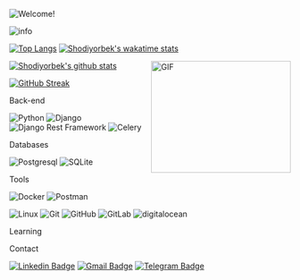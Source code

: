 ![Welcome!](image.gif)


<img src="https://github-profile-summary-cards.vercel.app/api/cards/profile-details?username=shodiyorbek&theme=github_dark" alt="info">

[![Top Langs](https://github-readme-stats.vercel.app/api/top-langs/?username=shodiyorbek&theme=github_dark&show_icons=true)](https://github.com/shodiyorbek/) [![Shodiyorbek's wakatime stats](https://github-readme-stats.vercel.app/api/wakatime?username=imshodiyorbek&theme=github_dark&layout=compact)](https://wakatime.com/@imshodiyorbek)


<img align="right" alt="GIF" src="https://user-images.githubusercontent.com/5355808/139111924-210cc6fa-9fb1-4dac-929d-6324a5836a92.gif" width="250" height="200" />

[![Shodiyorbek's github stats](https://github-readme-stats.vercel.app/api?username=shodiyorbek&theme=github_dark&show_icons=true)](https://github.com/shodiyorbek/)
<!-- Readme Docs: https://github.com/anuraghazra/github-readme-stats -->

[![GitHub Streak](https://github-readme-streak-stats.herokuapp.com?user=shodiyorbek&theme=tokyonight_duo&hide_border=true)](https://github.com/shodiyorbek/)
<!-- https://github.com/denvercoder1/github-readme-streak-stats -->



Back-end

![Python](https://img.shields.io/badge/-Python-black?style=flat-square&logo=Python)
![Django](https://img.shields.io/badge/-Django-0aad48?style=flat-square&logo=Django)
![Django Rest Framework](https://img.shields.io/badge/DRF-red?style=flat-square&logo=Django)
![Celery](https://img.shields.io/badge/-Celery-%2300C7B7?style=flat-square&logo=Celery)

Databases

![Postgresql](https://img.shields.io/badge/-Postgresql-%232c3e50?style=flat-square&logo=Postgresql)
![SQLite](https://img.shields.io/badge/-Sqlite-%232c3e50?style=flat-square&logo=Sqlite)

Tools

![Docker](https://img.shields.io/badge/-Docker-46a2f1?style=flat-square&logo=docker&logoColor=white)
![Postman](https://img.shields.io/badge/Postman-FCA121?style=flat-square&logo=postman)

![Linux](https://img.shields.io/badge/Linux-black?style=flat-square&logo=linux)
![Git](https://img.shields.io/badge/-Git-black?style=flat-square&logo=git)
![GitHub](https://img.shields.io/badge/-GitHub-181717?style=flat-square&logo=github)
![GitLab](https://img.shields.io/badge/-GitLab-FCA121?style=flat-square&logo=gitlab)
<img src="https://img.shields.io/badge/Digital_Ocean-0080FF?style=for-the-badge&logo=DigitalOcean&logoColor=white" alt="digitalocean" />

Learning

Contact

[![Linkedin Badge](https://img.shields.io/badge/-Linkedin-blue?style=flat-square&logo=Linkedin&logoColor=white&link=https://www.linkedin.com/in/jabborbek/)](https://www.linkedin.com/in/jabborbek/)
[![Gmail Badge](https://img.shields.io/badge/-Gmail-c14438?style=flat-square&logo=Gmail&logoColor=white&link=mailto:JabborbekQobilov@gmail.com)](mailto:JabborbekQobilov@gmail.com)
[![Telegram Badge](https://img.shields.io/badge/-Telegram-blue?style=flat-square&logo=Telegram&logoColor=white&link=https://t.me/Jabborbek_Qobilov)](https://t.me/Jabborbek_Qobilov)
